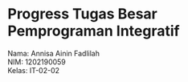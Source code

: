 # Progress Tugas Besar Pemprograman Integratif
Nama: Annisa Ainin Fadlilah <br>
NIM: 1202190059 <br>
Kelas: IT-02-02
